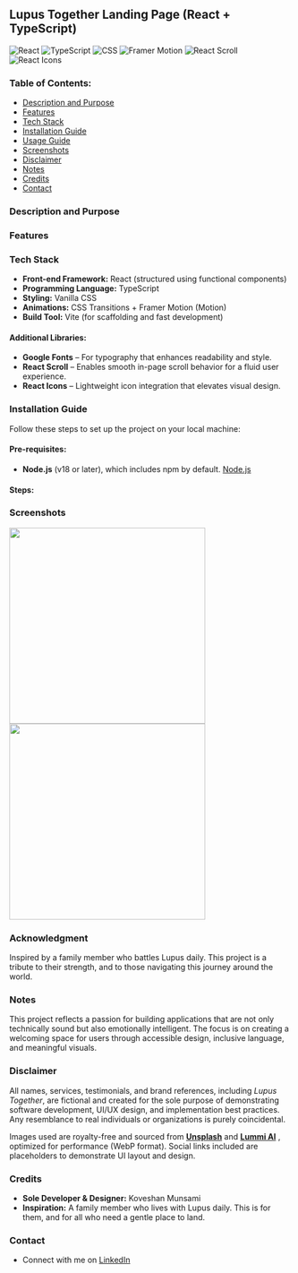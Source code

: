 ## Lupus Together Landing Page (React + TypeScript)

![React](https://img.shields.io/badge/React-20232A?style=for-the-badge&logo=react) ![TypeScript](https://img.shields.io/badge/TypeScript-007ACC?style=for-the-badge&logo=typescript) ![CSS](https://img.shields.io/badge/CSS-1572B6?style=for-the-badge&logo=css3) ![Framer Motion](https://img.shields.io/badge/Framer%20Motion-EF0179?style=for-the-badge&logo=framer) ![React Scroll](https://img.shields.io/badge/React--Scroll-61DAFB?style=for-the-badge) ![React Icons](https://img.shields.io/badge/React--Icons-000000?style=for-the-badge)

### Table of Contents:

- [Description and Purpose](#description-and-purpose)
- [Features](#features)
- [Tech Stack](#tech-stack)
- [Installation Guide](#installation-guide)
- [Usage Guide](#usage-guide)
- [Screenshots](#screenshots)
- [Disclaimer](#disclaimer)
- [Notes](#notes)
- [Credits](#credits)
- [Contact](#contact)

### Description and Purpose

### Features

### Tech Stack

- **Front-end Framework:** React (structured using functional components)
- **Programming Language:** TypeScript
- **Styling:** Vanilla CSS
- **Animations:** CSS Transitions + Framer Motion (Motion)
- **Build Tool:** Vite (for scaffolding and fast development)

#### Additional Libraries:

- **Google Fonts** – For typography that enhances readability and style.
- **React Scroll** – Enables smooth in-page scroll behavior for a fluid user experience.
- **React Icons** – Lightweight icon integration that elevates visual design.

### Installation Guide

Follow these steps to set up the project on your local machine:

#### Pre-requisites:

- **Node.js** (v18 or later), which includes npm by default. [Node.js](https://nodejs.org/en)

#### Steps:

### Screenshots

<img src="https://github.com/user-attachments/assets/06fb6ecf-373d-4a80-abe7-b1218a448ba1" width="350"/>
<br/>
<img src="https://github.com/user-attachments/assets/e9eb6303-efd1-420b-985c-6cf23007b34a" width="350"/>

### Acknowledgment

Inspired by a family member who battles Lupus daily. This project is a tribute to their strength, and to those navigating this journey around the world.

### Notes

This project reflects a passion for building applications that are not only technically sound but also emotionally intelligent. The focus is on creating a welcoming space for users through accessible design, inclusive language, and meaningful visuals.

### Disclaimer

All names, services, testimonials, and brand references, including _Lupus Together_, are fictional and created for the sole purpose of demonstrating software development, UI/UX design, and implementation best practices. Any resemblance to real individuals or organizations is purely coincidental.

Images used are royalty-free and sourced from **[Unsplash](https://unsplash.com/)** and **[Lummi AI](https://www.lummi.ai/)** , optimized for performance (WebP format). Social links included are placeholders to demonstrate UI layout and design.

### Credits

- **Sole Developer & Designer:** Koveshan Munsami
- **Inspiration:** A family member who lives with Lupus daily. This is for them, and for all who need a gentle place to land.

### Contact

- Connect with me on [LinkedIn](https://www.linkedin.com/in/koveshan-munsami/)
